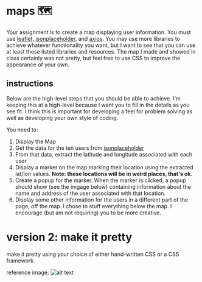 # maps 🗺️

Your assignment is to create a map displaying user information. You must use [leaflet](https://leafletjs.com/), [jsonplaceholder](https://jsonplaceholder.typicode.com/), and [axios](https://github.com/axios/axios). You may use more libraries to achieve whatever functionality you want, but I want to see that you can use at least these listed libraries and resources. The map I made and showed in class certainly was not pretty, but feel free to use CSS to improve the appearance of your own.

## instructions
Below are the high-level steps that you should be able to achieve. I'm keeping this at a high-level because I want you to fill in the details as you see fit. I think this is important for developing a feel for problem solving as well as developing your own style of coding. 

You need to:
1. Display the Map
2. Get the data for the ten users from [jsonplaceholder](https://jsonplaceholder.typicode.com/)
3. From that data, extract the latitude and longitude associated with each user
4. Display a marker on the map marking their location using the extracted lat/lon values. **Note: these locations will be in weird places, that's ok.**
5. Create a popup for the marker. When the marker is clicked, a popup should show (see the imgage below) containing information about the name and address of the user associated with that location. 
6. Display some other information for the users in a different part of the page, off the map. I chose to stuff everything below the map. I encourage (but am not requiring) you to be more creative.

# version 2: make it pretty
make it pretty using your choice of either hand-written CSS or a CSS framework.

reference image:
![alt text](./example.png "Logo Title Text 1")
